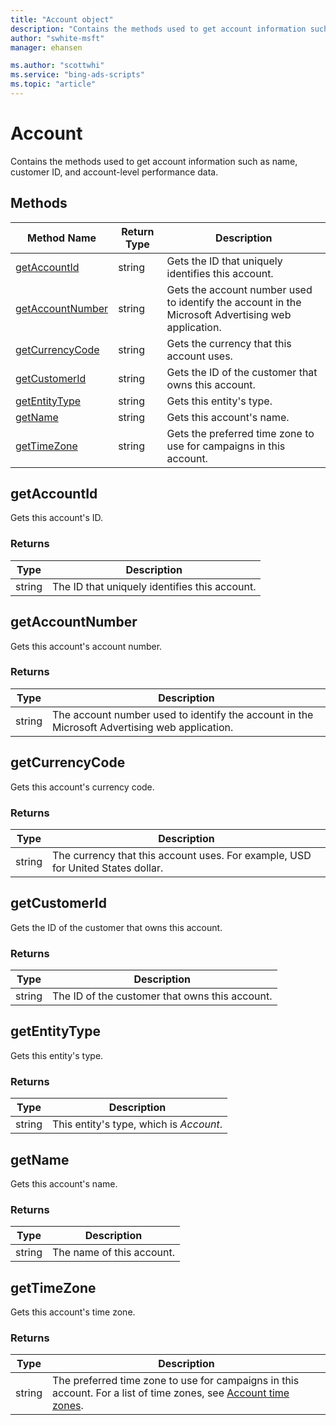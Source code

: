 ```yaml
---
title: "Account object"
description: "Contains the methods used to get account information such as name, customer ID, and account-level performance data."
author: "swhite-msft"
manager: ehansen

ms.author: "scottwhi"
ms.service: "bing-ads-scripts"
ms.topic: "article"
---
```


# Account

Contains the methods used to get account information such as name, customer ID, and account-level performance data.


## Methods
|Method Name|Return Type|Description|
|-|-|-
[getAccountId](#getaccountid)|string|Gets the ID that uniquely identifies this account.
[getAccountNumber](#getaccountnumber)|string|Gets the account number used to identify the account in the Microsoft Advertising web application.
[getCurrencyCode](#getcurrencycode)|string|Gets the currency that this account uses.
[getCustomerId](#getcustomerid)|string|Gets the ID of the customer that owns this account.
[getEntityType](#getentitytype)|string|Gets this entity's type.
[getName](#getname)|string|Gets this account's name.
[getTimeZone](#gettimezone)|string|Gets the preferred time zone to use for campaigns in this account.

<!--
[getStats](#getstats)|[Stats](Stats.md)|Gets the performance data for this managed account.
-->

## <a name="getaccountid"></a>getAccountId
Gets this account's ID.

### Returns
|Type|Description|
|-|-
string|The ID that uniquely identifies this account.


## <a name="getaccountnumber"></a>getAccountNumber
Gets this account's account number.

### Returns
|Type|Description|
|-|-
string|The account number used to identify the account in the Microsoft Advertising web application.


## <a name="getcurrencycode"></a>getCurrencyCode
Gets this account's currency code.

### Returns
|Type|Description|
|-|-
string|The currency that this account uses. For example, USD for United States dollar.


## <a name="getcustomerid"></a>getCustomerId
Gets the ID of the customer that owns this account.

### Returns
|Type|Description|
|-|-
string|The ID of the customer that owns this account.


## <a name="getentitytype"></a>getEntityType
Gets this entity's type.

### Returns
|Type|Description|
|-|-
string|This entity's type, which is *Account*.


## <a name="getname"></a>getName
Gets this account's name.

### Returns
|Type|Description|
|-|-
string|The name of this account.

<!--
## <a name="getstats"></a>getStats
Gets the performance data for this account. 

### Returns:
|Type|Description|
|-|-
[Stats](Stats.md)|The performance data for this account.
-->

## <a name="gettimezone"></a>getTimeZone
Gets this account's time zone.

### Returns
|Type|Description|
|-|-
string|The preferred time zone to use for campaigns in this account. For a list of time zones, see [Account time zones](../concepts/timezone-mapping.md).

